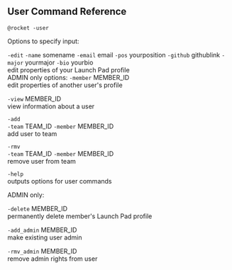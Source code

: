 ## User Command Reference


`@rocket -user`

Options to specify input: <br/>

`-edit`
    `-name` somename `-email` email `-pos` yourposition `-github` githublink `-major` yourmajor `-bio` yourbio  <br/>
    edit properties of your Launch Pad profile <br/>
    ADMIN only options: `-member` MEMBER_ID <br/>
        edit properties of another user's profile


`-view` MEMBER_ID <br/>
    view information about a user


`-add` <br/>
    `-team` TEAM_ID `-member` MEMBER_ID <br/>
    add user to team


`-rmv` <br/>
    `-team` TEAM_ID `-member` MEMBER_ID <br/>
    remove user from team


`-help` <br/>
    outputs options for user commands


ADMIN only:  <br/>

`-delete` MEMBER_ID <br/>
    permanently delete member's Launch Pad profile


`-add_admin` MEMBER_ID <br/>
    make existing user admin


`-rmv_admin` MEMBER_ID <br/>
    remove admin rights from user 

